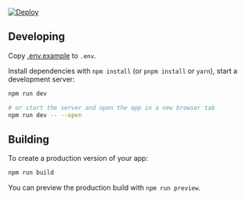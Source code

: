 [![Deploy](https://github.com/AgileProggers/archiv-frontend/actions/workflows/deploy.yml/badge.svg?branch=master)](https://github.com/AgileProggers/archiv-frontend/actions/workflows/deploy.yml)

## Developing

Copy [.env.example](.env.example) to `.env`.

Install dependencies with `npm install` (or `pnpm install` or `yarn`), start a development server:

```bash
npm run dev

# or start the server and open the app in a new browser tab
npm run dev -- --open
```

## Building

To create a production version of your app:

```bash
npm run build
```

You can preview the production build with `npm run preview`.
